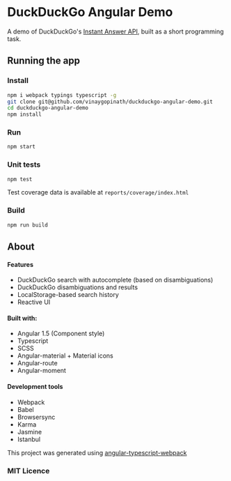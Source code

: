 # DuckDuckGo Angular Demo

A demo of DuckDuckGo's [Instant Answer API](https://api.duckduckgo.com/api), built as a short programming task.

## Running the app

### Install
```sh
npm i webpack typings typescript -g
git clone git@github.com/vinaygopinath/duckduckgo-angular-demo.git
cd duckduckgo-angular-demo
npm install
```

### Run
```sh
npm start
```

### Unit tests
```sh
npm test
```
Test coverage data is available at `reports/coverage/index.html`

### Build
```sh
npm run build
```

## About

#### Features

* DuckDuckGo search with autocomplete (based on disambiguations)
* DuckDuckGo disambiguations and results
* LocalStorage-based search history
* Reactive UI

#### Built with:

* Angular 1.5 (Component style)
* Typescript
* SCSS
* Angular-material + Material icons
* Angular-route
* Angular-moment

#### Development tools

* Webpack
* Babel
* Browsersync
* Karma
* Jasmine
* Istanbul

This project was generated using [angular-typescript-webpack](https://github.com/brechtbilliet/angular-typescript-webpack)

### MIT Licence